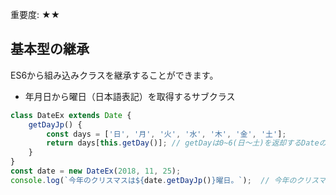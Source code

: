 <div data-breadcrumb="主な変更点 > 基本型の継承" />

<p class="importance">重要度: <span class="star">★★</span></p>

## 基本型の継承

ES6から組み込みクラスを継承することができます。

- 年月日から曜日（日本語表記）を取得するサブクラス

```js
class DateEx extends Date {
    getDayJp() {
        const days = ['日', '月', '火', '水', '木', '金', '土'];
        return days[this.getDay()]; // getDayは0~6(日～土)を返却するDateのメソッド
    }
}
const date = new DateEx(2018, 11, 25);
console.log(`今年のクリスマスは${date.getDayJp()}曜日。`);  // 今年のクリスマスは火曜日。
```
